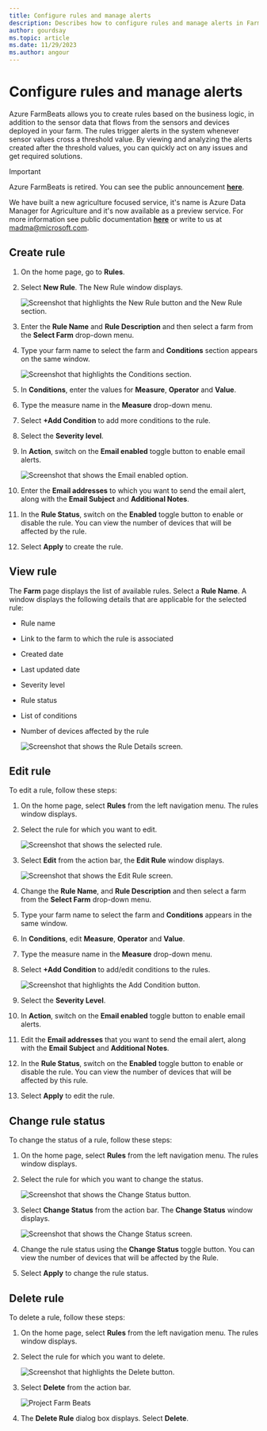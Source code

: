 ```yaml
---
title: Configure rules and manage alerts
description: Describes how to configure rules and manage alerts in FarmBeats
author: gourdsay
ms.topic: article
ms.date: 11/29/2023
ms.author: angour
---
```


# Configure rules and manage alerts

Azure FarmBeats allows you to create rules based on the business logic, in addition to the sensor data that flows from the sensors and devices deployed in your farm. The rules trigger alerts in the system whenever sensor values cross a threshold value. By viewing and analyzing the alerts created after the threshold values, you can quickly act on any issues and get required solutions.

> [!IMPORTANT]
> Azure FarmBeats is retired. You can see the public announcement [**here**](https://azure.microsoft.com/updates/project-azure-farmbeats-will-be-retired-on-30-sep-2023-transition-to-azure-data-manager-for-agriculture/).
>
>We have built a new agriculture focused service, it's name is Azure Data Manager for Agriculture and it's now available as a preview service. For more information see public documentation [**here**](../../data-manager-for-agri/overview-azure-data-manager-for-agriculture.md) or write to us at madma@microsoft.com. 

## Create rule

1. On the home page, go to **Rules**.
2. Select **New Rule**. The New Rule window displays.

    ![Screenshot that highlights the New Rule button and the New Rule section.](./media/configure-rules-and-alerts-in-azure-farmbeats/new-rule-1.png)

3. Enter the **Rule Name** and **Rule Description** and then select a farm from the **Select Farm** drop-down menu.
4. Type your farm name to select the farm and **Conditions** section appears on the same window.  

    ![Screenshot that highlights the Conditions section.](./media/configure-rules-and-alerts-in-azure-farmbeats/new-rule-condition-1.png)

5. In **Conditions**, enter the values for **Measure**, **Operator** and **Value**.
6. Type the measure name in the **Measure** drop-down menu.
7. Select **+Add Condition** to add more conditions to the rule.
8. Select the **Severity level**.
9. In **Action**, switch on the **Email enabled** toggle button to enable email alerts.

    ![Screenshot that shows the Email enabled option.](./media/configure-rules-and-alerts-in-azure-farmbeats/new-rule-email-1.png)

10. Enter the **Email addresses** to which you want to send the email alert, along with the **Email Subject** and **Additional Notes**.  
11. In the **Rule Status**, switch on the **Enabled** toggle button to enable or disable the rule.
    You can view the number of devices that will be affected by the rule.
12. Select **Apply** to create the rule.

## View rule

The **Farm** page displays the list of available rules. Select a **Rule Name**. A window displays the following details that are applicable for the selected rule:
 - Rule name
 - Link to the farm to which the rule is associated
 - Created date
 - Last updated date
 - Severity level
 - Rule status
 - List of conditions  
 - Number of devices affected by the rule

    ![Screenshot that shows the Rule Details screen.](./media/configure-rules-and-alerts-in-azure-farmbeats/view-rule-1.png)

## Edit rule

To edit a rule, follow these steps:

1. On the home page, select **Rules** from the left navigation menu.
   The rules window displays.
2. Select the rule for which you want to edit.

    ![Screenshot that shows the selected rule.](./media/configure-rules-and-alerts-in-azure-farmbeats/edit-rule-action-bar-1.png)

3. Select **Edit** from the action bar, the **Edit Rule** window displays.

    ![Screenshot that shows the Edit Rule screen.](./media/configure-rules-and-alerts-in-azure-farmbeats/edit-rule-one-1.png)

4. Change the **Rule Name**, and **Rule Description** and then select a farm from the **Select Farm** drop-down menu.
5. Type your farm name to select the farm and **Conditions** appears in the same window.  
6. In **Conditions**, edit **Measure**, **Operator** and **Value**.
7. Type the measure name in the **Measure** drop-down menu.
8. Select **+Add Condition** to add/edit conditions to the rules.

    ![Screenshot that highlights the Add Condition button.](./media/configure-rules-and-alerts-in-azure-farmbeats/edit-rule-two-1.png)

9.  Select the **Severity Level**.  
10. In **Action**, switch on the **Email enabled** toggle button to enable email alerts.
11. Edit the **Email addresses** that you want to send the email alert, along with the **Email Subject** and **Additional Notes**.  
12. In the **Rule Status**, switch on the **Enabled** toggle button to enable or disable the rule.
You can view the number of devices that will be affected by this rule.
13. Select **Apply** to edit the rule.

## Change rule status

To change the status of a rule, follow these steps:

1. On the home page, select **Rules** from the left navigation menu. The rules window displays.
2. Select the rule for which you want to change the status.

    ![Screenshot that shows the Change Status button.](./media/configure-rules-and-alerts-in-azure-farmbeats/change-status-rule-action-bar-1.png)

3. Select **Change Status** from the action bar. The **Change Status** window displays.

    ![Screenshot that shows the Change Status screen.](./media/configure-rules-and-alerts-in-azure-farmbeats/rule-change-status-1.png)

3. Change the rule status using the **Change Status** toggle button.
   You can view the number of devices that will be affected by the Rule.
4. Select **Apply** to change the rule status.

## Delete rule

To delete a rule, follow these steps:

1. On the home page, select **Rules** from the left navigation menu. The rules window displays.
2. Select the rule for which you want to delete.

    ![Screenshot that highlights the Delete button.](./media/configure-rules-and-alerts-in-azure-farmbeats/delete-rule-action-bar-1.png)

3. Select **Delete** from the action bar.

    ![Project Farm Beats](./media/configure-rules-and-alerts-in-azure-farmbeats/delete-rule-1.png)

4. The **Delete Rule** dialog box displays. Select **Delete**.
